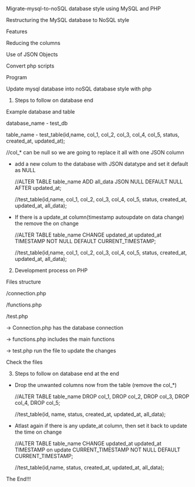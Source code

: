 Migrate-mysql-to-noSQL database style using MySQL and PHP

Restructuring the MySQL database to NoSQL style 

Features

Reducing the columns 

Use of JSON Objects 

Convert php scripts 


Program 

Update mysql database into noSQL database style with php

1. Steps to follow on database end 

Example database and table

database_name	- test_db

table_name		- test_table(id,name, col_1, col_2, col_3, col_4, col_5, status, created_at, updated_at);

//col_* can be null so we are going to replace it all with one JSON column

* add a new colum to the database with JSON datatype and set it default as NULL

  //ALTER TABLE table_name ADD all_data JSON NULL DEFAULT NULL AFTER updated_at;

    //test_table(id,name, col_1, col_2, col_3, col_4, col_5, status, created_at, updated_at, all_data);


* If there is a update_at column(timestamp autoupdate on data change) the remove the on change  
	
  //ALTER TABLE table_name CHANGE updated_at updated_at TIMESTAMP NOT NULL DEFAULT CURRENT_TIMESTAMP;

    //test_table(id,name, col_1, col_2, col_3, col_4, col_5, status, created_at, updated_at, all_data);
 

2. Development process on PHP

Files structure 

/connection.php

/functions.php

/test.php

-> Connection.php has the database connection

-> functions.php includes the main functions

-> test.php run the file to update the changes

Check the files


3. Steps to follow on database end at the end

* Drop the unwanted columns now from the table (remove the col_*)

  //ALTER TABLE table_name DROP col_1, DROP col_2, DROP col_3, DROP col_4, DROP col_5;
    
    //test_table(id, name, status, created_at, updated_at, all_data);

* Atlast again if there is any update_at column, then set it back to update the time on change 
	
  //ALTER TABLE table_name CHANGE updated_at updated_at TIMESTAMP on update CURRENT_TIMESTAMP NOT NULL DEFAULT CURRENT_TIMESTAMP;

    //test_table(id,name, status, created_at, updated_at, all_data);

The End!!!
